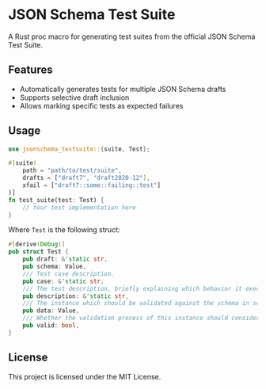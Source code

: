 # JSON Schema Test Suite

A Rust proc macro for generating test suites from the official JSON Schema Test Suite.

## Features

- Automatically generates tests for multiple JSON Schema drafts
- Supports selective draft inclusion
- Allows marking specific tests as expected failures

## Usage

```rust
use jsonschema_testsuite::{suite, Test};

#[suite(
    path = "path/to/test/suite",
    drafts = ["draft7", "draft2020-12"],
    xfail = ["draft7::some::failing::test"]
)]
fn test_suite(test: Test) {
    // Your test implementation here
}
```

Where `Test` is the following struct:

```rust
#[derive(Debug)]
pub struct Test {
    pub draft: &'static str,
    pub schema: Value,
    /// Test case description.
    pub case: &'static str,
    /// The test description, briefly explaining which behavior it exercises.
    pub description: &'static str,
    /// The instance which should be validated against the schema in schema.
    pub data: Value,
    /// Whether the validation process of this instance should consider the instance valid or not.
    pub valid: bool,
}
```

## License

This project is licensed under the MIT License.


